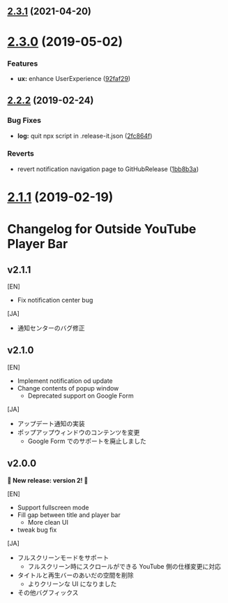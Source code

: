 ## [2.3.1](https://github.com/1natsu172/Outside-YouTube-Player-Bar/compare/v2.3.0...v2.3.1) (2021-04-20)



# [2.3.0](https://github.com/1natsu172/Outside-YouTube-Player-Bar/compare/v2.2.2...v2.3.0) (2019-05-02)


### Features

* **ux:** enhance UserExperience ([92faf29](https://github.com/1natsu172/Outside-YouTube-Player-Bar/commit/92faf29))



## [2.2.2](https://github.com/1natsu172/Outside-YouTube-Player-Bar/compare/v2.2.1...v2.2.2) (2019-02-24)


### Bug Fixes

* **log:** quit npx script in .release-it.json ([2fc864f](https://github.com/1natsu172/Outside-YouTube-Player-Bar/commit/2fc864f))


### Reverts

* revert notification navigation page to GitHubRelease ([1bb8b3a](https://github.com/1natsu172/Outside-YouTube-Player-Bar/commit/1bb8b3a))



<a name="2.1.1"></a>

# [2.1.1](https://github.com/1natsu172/Outside-YouTube-Player-Bar/compare/v2.1.0...v2.1.1) (2019-02-19)

# Changelog for Outside YouTube Player Bar

## v2.1.1

[EN]

* Fix notification center bug

[JA]

* 通知センターのバグ修正

## v2.1.0

[EN]

* Implement notification od update
* Change contents of popup window
  * Deprecated support on Google Form

[JA]

* アップデート通知の実装
* ポップアップウィンドウのコンテンツを変更
  * Google Form でのサポートを廃止しました

## v2.0.0

**🎉 New release: version 2! 🎉**

[EN]

* Support fullscreen mode
* Fill gap between title and player bar
  * More clean UI
* tweak bug fix

[JA]

* フルスクリーンモードをサポート
  * フルスクリーン時にスクロールができる YouTube 側の仕様変更に対応
* タイトルと再生バーのあいだの空間を削除
  * よりクリーンな UI になりました
* その他バグフィックス
